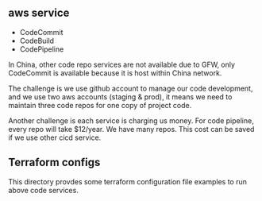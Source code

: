 ## aws service

- CodeCommit
- CodeBuild
- CodePipeline

In China, other code repo services are not available due to GFW, only CodeCommit is available because it is host within China network.

The challenge is we use github account to manage our code development, and we use two aws accounts (staging & prod), it means we need to maintain three code repos for one copy of project code.

Another challenge is each service is charging us money. For code pipeline, every repo will take $12/year. We have many repos. This cost can be saved if we use other cicd service.

## Terraform configs

This directory provdes some terraform configuration file examples to run above code services.
